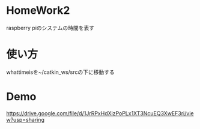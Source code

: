 # HomeWork2
raspberry piのシステムの時間を表す

# 使い方
whattimeisを~/catkin_ws/srcの下に移動する

# Demo
https://drive.google.com/file/d/1JrRPxHdXizPoPLx1XT3NcuEQ3XwEF3ri/view?usp=sharing
